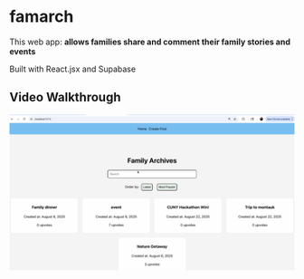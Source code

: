 # famarch

This web app: **allows families share and comment their family stories and events**

Built with React.jsx and Supabase

## Video Walkthrough


![Demo](./walkthrough.gif)


